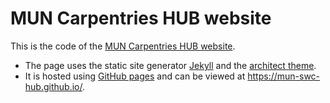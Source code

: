 # MUN Carpentries HUB website 

This is the code of the [MUN Carpentries HUB website](https://mun-swc-hub.github.io/).

* The page uses the static site generator [Jekyll][jekyll] and the [architect theme][architect].
* It is hosted using [GitHub pages][github_pages] and can be viewed at https://mun-swc-hub.github.io/.

[jekyll]:       https://jekyllrb.com/
[architect]:    https://github.com/pages-themes/architect
[github_pages]: https://pages.github.com/
